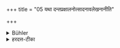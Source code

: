 +++
title = "05 यथा दन्तप्रक्षालनोत्सादनावलेखनानीति"

+++

<details><summary>Bühler</summary>

5. As, for instance, cleaning his teeth, shampooing, combing the hair, and the like.
</details>

<details><summary>हरदत्त-टीका</summary>

## सूत्रम्
यथा दन्तप्रक्षालनोत्सादनावलेखनानीति ॥५॥  
### प्रस्तावः
तत्रोदाहरणम्
### टिप्पनी
दन्तप्रक्षालनं दन्तधावनम् । उत्सादनमुद्वर्तनम् । अवलेखनं कङ्कतादिना केशानां विभागेनाऽवस्थापनम् । इतिशब्दः प्रदर्शनार्थः । तेन स्नानभोजनमूत्रोचारादिष्वपि प्रतिषेधः ॥ ५ ॥
</details>

